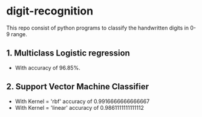 # digit-recognition
This repo consist of python programs to classify the handwritten digits in 0-9 range.
## 1. Multiclass Logistic regression
* With accuracy of 96.85%.

## 2. Support Vector Machine Classifier
* With Kernel = 'rbf' accuracy of 0.9916666666666667
* With Kernel = 'linear' accuracy of 0.9861111111111112
